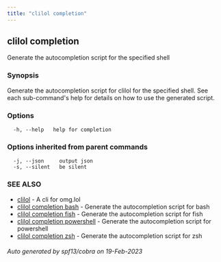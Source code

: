 ```yaml
---
title: "clilol completion"
---
```

## clilol completion

Generate the autocompletion script for the specified shell

### Synopsis

Generate the autocompletion script for clilol for the specified shell.
See each sub-command's help for details on how to use the generated script.


### Options

```
  -h, --help   help for completion
```

### Options inherited from parent commands

```
  -j, --json     output json
  -s, --silent   be silent
```

### SEE ALSO

* [clilol](clilol.md)	 - A cli for omg.lol
* [clilol completion bash](clilol_completion_bash.md)	 - Generate the autocompletion script for bash
* [clilol completion fish](clilol_completion_fish.md)	 - Generate the autocompletion script for fish
* [clilol completion powershell](clilol_completion_powershell.md)	 - Generate the autocompletion script for powershell
* [clilol completion zsh](clilol_completion_zsh.md)	 - Generate the autocompletion script for zsh

###### Auto generated by spf13/cobra on 19-Feb-2023
